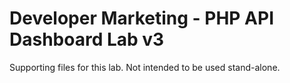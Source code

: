 # Developer Marketing - PHP API Dashboard Lab v3

Supporting files for this lab.  Not intended to be used stand-alone.
